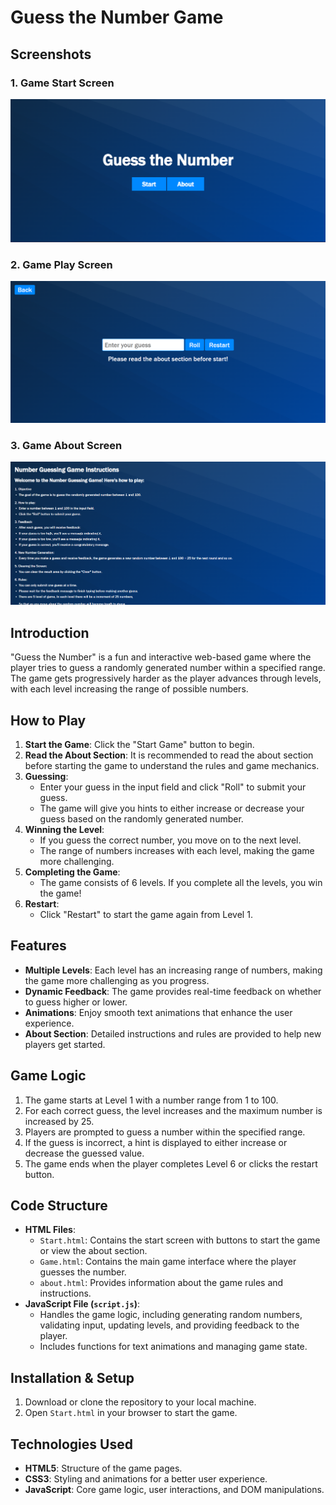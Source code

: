# Guess the Number Game

## Screenshots

### 1. Game Start Screen
![Game Start Screen](img/GameImages/Homescreen.png)

### 2. Game Play Screen
![Game Play Screen](img/GameImages/Gameplaysection.png)

### 3. Game About Screen
![Game Completion Screen](img/GameImages/gameaboutsection.png)

## Introduction
"Guess the Number" is a fun and interactive web-based game where the player tries to guess a randomly generated number within a specified range. The game gets progressively harder as the player advances through levels, with each level increasing the range of possible numbers.

## How to Play
1. **Start the Game**: Click the "Start Game" button to begin.
2. **Read the About Section**: It is recommended to read the about section before starting the game to understand the rules and game mechanics.
3. **Guessing**:
    - Enter your guess in the input field and click "Roll" to submit your guess.
    - The game will give you hints to either increase or decrease your guess based on the randomly generated number.
4. **Winning the Level**:
    - If you guess the correct number, you move on to the next level.
    - The range of numbers increases with each level, making the game more challenging.
5. **Completing the Game**:
    - The game consists of 6 levels. If you complete all the levels, you win the game!
6. **Restart**:
    - Click "Restart" to start the game again from Level 1.

## Features
- **Multiple Levels**: Each level has an increasing range of numbers, making the game more challenging as you progress.
- **Dynamic Feedback**: The game provides real-time feedback on whether to guess higher or lower.
- **Animations**: Enjoy smooth text animations that enhance the user experience.
- **About Section**: Detailed instructions and rules are provided to help new players get started.

## Game Logic
1. The game starts at Level 1 with a number range from 1 to 100.
2. For each correct guess, the level increases and the maximum number is increased by 25.
3. Players are prompted to guess a number within the specified range.
4. If the guess is incorrect, a hint is displayed to either increase or decrease the guessed value.
5. The game ends when the player completes Level 6 or clicks the restart button.

## Code Structure
- **HTML Files**:
  - `Start.html`: Contains the start screen with buttons to start the game or view the about section.
  - `Game.html`: Contains the main game interface where the player guesses the number.
  - `about.html`: Provides information about the game rules and instructions.
- **JavaScript File (`script.js`)**:
  - Handles the game logic, including generating random numbers, validating input, updating levels, and providing feedback to the player.
  - Includes functions for text animations and managing game state.

## Installation & Setup
1. Download or clone the repository to your local machine.
2. Open `Start.html` in your browser to start the game.

## Technologies Used
- **HTML5**: Structure of the game pages.
- **CSS3**: Styling and animations for a better user experience.
- **JavaScript**: Core game logic, user interactions, and DOM manipulations.
